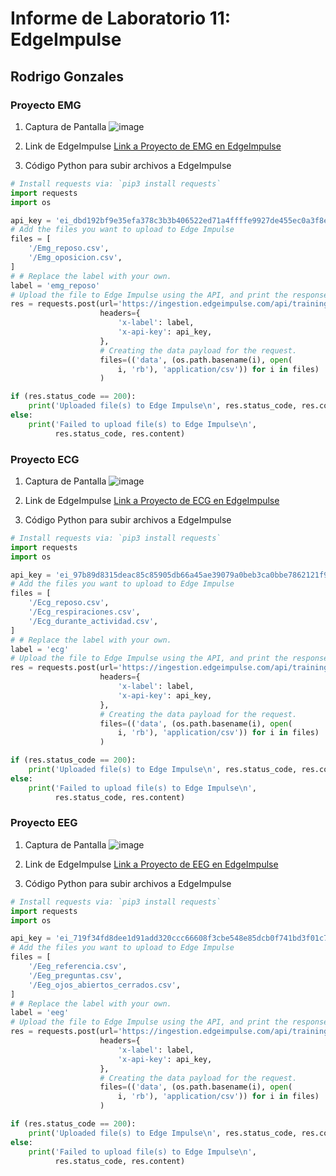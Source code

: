 # Informe de Laboratorio 11: EdgeImpulse
## Rodrigo Gonzales
### Proyecto EMG
1. Captura de Pantalla
![image](https://github.com/adri201022/ISB-Grupo-11/assets/42382650/87c369f2-15e2-4979-a22c-1509a6cd275f)

2. Link de EdgeImpulse
[Link a Proyecto de EMG en EdgeImpulse](https://studio.edgeimpulse.com/studio/431509/acquisition/training?page=1)

3. Código Python para subir archivos a EdgeImpulse
```python
# Install requests via: `pip3 install requests`
import requests
import os

api_key = 'ei_dbd192bf9e35efa378c3b3b406522ed71a4ffffe9927de455ec0a3f8eb49b88f'
# Add the files you want to upload to Edge Impulse
files = [
    '/Emg_reposo.csv',
    '/Emg_oposicion.csv',
]
# # Replace the label with your own.
label = 'emg_reposo'
# Upload the file to Edge Impulse using the API, and print the response.
res = requests.post(url='https://ingestion.edgeimpulse.com/api/training/files',
                    headers={
                        'x-label': label,
                        'x-api-key': api_key,
                    },
                    # Creating the data payload for the request.
                    files=(('data', (os.path.basename(i), open(
                        i, 'rb'), 'application/csv')) for i in files)
                    )

if (res.status_code == 200):
    print('Uploaded file(s) to Edge Impulse\n', res.status_code, res.content)
else:
    print('Failed to upload file(s) to Edge Impulse\n',
          res.status_code, res.content)
 ```
### Proyecto ECG
1. Captura de Pantalla
![image](https://github.com/adri201022/ISB-Grupo-11/assets/42382650/97e1da70-0cf3-4ee0-a500-a13d123ea81f)

2.  Link de EdgeImpulse
[Link a Proyecto de ECG en EdgeImpulse](https://studio.edgeimpulse.com/studio/431215)

3. Código Python para subir archivos a EdgeImpulse
```python
# Install requests via: `pip3 install requests`
import requests
import os

api_key = 'ei_97b89d8315deac85c85905db66a45ae39079a0beb3ca0bbe7862121f912ed43a'
# Add the files you want to upload to Edge Impulse
files = [
    '/Ecg_reposo.csv',
    '/Ecg_respiraciones.csv',
    '/Ecg_durante_actividad.csv',
]
# # Replace the label with your own.
label = 'ecg'
# Upload the file to Edge Impulse using the API, and print the response.
res = requests.post(url='https://ingestion.edgeimpulse.com/api/training/files',
                    headers={
                        'x-label': label,
                        'x-api-key': api_key,
                    },
                    # Creating the data payload for the request.
                    files=(('data', (os.path.basename(i), open(
                        i, 'rb'), 'application/csv')) for i in files)
                    )

if (res.status_code == 200):
    print('Uploaded file(s) to Edge Impulse\n', res.status_code, res.content)
else:
    print('Failed to upload file(s) to Edge Impulse\n',
          res.status_code, res.content)
```

### Proyecto EEG
1. Captura de Pantalla
![image](https://github.com/adri201022/ISB-Grupo-11/assets/42382650/82396a6a-d3ac-4b09-b21e-cfb82cf473cd)

2. Link de EdgeImpulse
[Link a Proyecto de EEG en EdgeImpulse](https://studio.edgeimpulse.com/studio/431547)

3. Código Python para subir archivos a EdgeImpulse
```python
# Install requests via: `pip3 install requests`
import requests
import os

api_key = 'ei_719f34fd8dee1d91add320ccc66608f3cbe548e85dcb0f741bd3f01c745f6c20'
# Add the files you want to upload to Edge Impulse
files = [
    '/Eeg_referencia.csv',
    '/Eeg_preguntas.csv',
    '/Eeg_ojos_abiertos_cerrados.csv',
]
# # Replace the label with your own.
label = 'eeg'
# Upload the file to Edge Impulse using the API, and print the response.
res = requests.post(url='https://ingestion.edgeimpulse.com/api/training/files',
                    headers={
                        'x-label': label,
                        'x-api-key': api_key,
                    },
                    # Creating the data payload for the request.
                    files=(('data', (os.path.basename(i), open(
                        i, 'rb'), 'application/csv')) for i in files)
                    )

if (res.status_code == 200):
    print('Uploaded file(s) to Edge Impulse\n', res.status_code, res.content)
else:
    print('Failed to upload file(s) to Edge Impulse\n',
          res.status_code, res.content)
```
   
